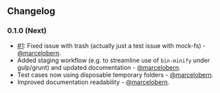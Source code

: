 ## Changelog

### 0.1.0 (Next)

*   [#1](https://github.com/botbits/bin-minify/issues/1): Fixed issue with trash (actually just a test issue with mock-fs) - [@marcelobern](https://github.com/marcelobern).
*   Added staging workflow (e.g. to streamline use of `bin-minify` under gulp/grunt) and updated documentation - [@marcelobern](https://github.com/marcelobern).
*   Test cases now using disposable temporary folders - [@marcelobern](https://github.com/marcelobern).
*   Improved documentation readability - [@marcelobern](https://github.com/marcelobern).
